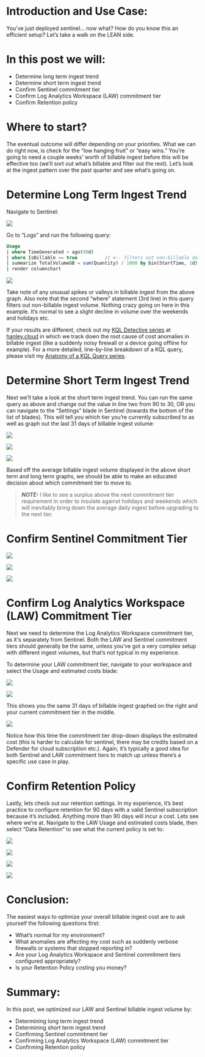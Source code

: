 # Introduction and Use Case:

You’ve just deployed sentinel… now what? How do you know this an efficient setup? Let’s take a walk on the LEAN side. 

# In this post we will: 

- Determine long term ingest trend
- Determine short term ingest trend
- Confirm Sentinel commitment tier
- Confirm Log Analytics Workspace (LAW) commitment tier
- Confirm Retention policy

# Where to start? 

The eventual outcome will differ depending on your priorities.  What we can do right now, is check for the “low hanging fruit” or “easy wins.” You’re going to need a couple weeks’ worth of billable ingest before this will be effective too (we’ll sort out what’s billable and filter out the rest). Let’s look at the ingest pattern over the past quarter and see what’s going on. 

# Determine Long Term Ingest Trend

Navigate to Sentinel:

 ![](/assets/img/Optimization/Sentinel.png)

Go to “Logs” and run the following query:

```sql
Usage
| where TimeGenerated > ago(90d)
| where IsBillable == true          // <-- filters out non-billable data (we're only worried about data that incurs a cost)
| summarize TotalVolumeGB = sum(Quantity) / 1000 by bin(StartTime, 1d), Solution
| render columnchart
```

![](/assets/img/Optimization/usage.png)


		
		
Take note of any unusual spikes or valleys in billable ingest from the above graph. Also note that the second “where” statement (3rd line) in this query filters out non-billable ingest volume. Nothing crazy going on here in this example. It’s normal to see a slight decline in volume over the weekends and holidays etc. 

If your results are different, check out my [KQL Detective series](https://www.hanley.cloud/2023-04-19-KQL-Detective-Part-1/) at [hanley.cloud](https://www.hanley.cloud) in which we track down the root cause of cost anomalies in billable ingest (like a suddenly noisy firewall or a device going offline for example). For a more detailed, line-by-line breakdown of a KQL query, please visit my [Anatomy of a KQL Query series](https://www.hanley.cloud/2023-04-06-Anatomy-of-a-KQL-Query-Part-1/).

# Determine Short Term Ingest Trend

Next we’ll take a look at the short term ingest trend. You can run the same query as above and change out the value in line two from 90 to 30, OR you can navigate to the “Settings” blade in Sentinel (towards the bottom of the list of blades). This will tell you which tier you’re currently subscribed to as well as graph out the last 31 days of billable ingest volume: 

 ![](/assets/img/Optimization/Sentinel.png)

 ![](/assets/img/Optimization/Sentinel_Settings_Blade.png)

 ![](/assets/img/Optimization/Short%20Term%20Ingest.png)


Based off the average billable ingest volume displayed in the above short term and long term graphs, we should be able to make an educated decision about which commitment tier to move to.
> **_NOTE:_**   I like to see a surplus above the next commitment tier requirement in order to insulate against holidays and weekends which will inevitably bring down the average daily ingest before upgrading to the next tier.

# Confirm Sentinel Commitment Tier

![](/assets/img/Optimization/Sentinel.png)

![](/assets/img/Optimization/Sentinel_Settings_Blade.png)
 
 ![](/assets/img/Optimization/Sentinel%20Tier.png)

# Confirm Log Analytics Workspace (LAW) Commitment Tier

Next we need to determine the Log Analytics Workspace commitment tier, as it's separately from Sentinel. Both the LAW and Sentinel commitment tiers should generally be the same, unless you’ve got a very complex setup with different ingest volumes, but that’s not typical in my experience. 

To determine your LAW commitment tier, navigate to your workspace and select the Usage and estimated costs blade:
 
![](/assets/img/Optimization/LAW.png)
 
 ![](/assets/img/Optimization/LAW%20Cost%20Blade.png)

This shows you the same 31 days of billable ingest graphed on the right and your current commitment tier in the middle. 


![](/assets/img/Optimization/LAW%20Tier.png)

 

Notice how this time the commitment tier drop-down displays the estimated cost (this is harder to calculate for sentinel, there may be credits based on a Defender for cloud subscription etc.). Again, it’s typically a good idea for both Sentinel and LAW commitment tiers to match up unless there’s a specific use case in play. 

# Confirm Retention Policy 

Lastly, lets check out our retention settings. In my experience, it’s best practice to configure retention for 90 days with a valid Sentinel subscription because it’s included. Anything more than 90 days will incur a cost. Lets see where we’re at. Navigate to the LAW Usage and estimated costs blade, then select “Data Retention” to see what the current policy is set to: 
 
 
![](/assets/img/Optimization/LAW.png)

![](/assets/img/Optimization/LAW%20Cost%20Blade.png)

![](/assets/img/Optimization/Retention.png)

![](/assets/img/Optimization/Retnetion%202.png)
 


# Conclusion:
The easiest ways to optimize your overall billable ingest cost are to ask yourself the following questions first: 
- What’s normal for my environment?
- What anomalies are affecting my cost such as suddenly verbose firewalls or systems that stopped reporting in?
- Are your Log Analytics Workspace and Sentinel commitment tiers configured appropriately?
- Is your Retention Policy costing you money? 

# Summary: 
In this post, we optimized our LAW and Sentinel billable ingest volume by:
- Determining long term ingest trend
- Determining short term ingest trend
- Confirming Sentinel commitment tier
- Confirming Log Analytics Workspace (LAW) commitment tier
- Confirming Retention policy
